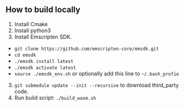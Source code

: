 ## How to build locally
1. Install Cmake 
2. Install python3
3. Install Emscripten SDK.
- `git clone https://github.com/emscripten-core/emsdk.git`
- `cd emsdk`
- `./emsdk install latest`
- `./emsdk activate latest`
- `source ./emsdk_env.sh` or optionally add this line to `~/.bash_profie` 
3. `git submodule update --init --recursive` to download third_party code.
4. Run build script: `./build_wasm.sh`
